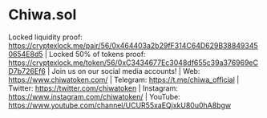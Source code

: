 # Chiwa.sol
Locked liquidity proof: https://cryptexlock.me/pair/56/0x464403a2b29fF314C64D629B388493450654E8d5 | Locked 50% of tokens proof: https://cryptexlock.me/token/56/0xC3434677Ec3048df655c39a376969eCD7b726Ef6 | Join us on our social media accounts! | Web: https://www.chiwatoken.com/ | Telegram: https://t.me/chiwa_official | Twitter: https://twitter.com/chiwatoken | Instagram: https://www.instagram.com/chiwatoken/ | YouTube: https://www.youtube.com/channel/UCUR55xaEQjxkU80u0hA8bgw
